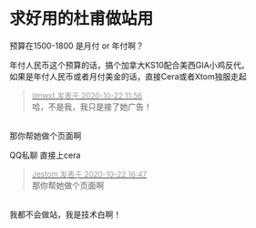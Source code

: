 # 求好用的杜甫做站用


预算在1500-1800 是月付 or 年付啊？

年付人民币这个预算的话，搞个加拿大KS10配合美西GIA小鸡反代。<br />
如果是年付人民币或者月付美金的话，直接Cera或者Xtom独服走起

<div class="quote"><blockquote><font size="2"><a href="https://www.hostloc.com/forum.php?mod=redirect&amp;goto=findpost&amp;pid=9335290&amp;ptid=757098" target="_blank"><font color="#999999">llmwxt 发表于 2020-10-22 11:56</font></a></font><br />
哈，不是我，我只是接了她广告！</blockquote></div><br />
那你帮她做个页面啊

QQ私聊 直接上cera

<div class="quote"><blockquote><font size="2"><a href="https://www.hostloc.com/forum.php?mod=redirect&amp;goto=findpost&amp;pid=9336640&amp;ptid=757098" target="_blank"><font color="#999999">Jestom 发表于 2020-10-22 16:47</font></a></font><br />
那你帮她做个页面啊</blockquote></div><br />
我都不会做站，我是技术白啊！

